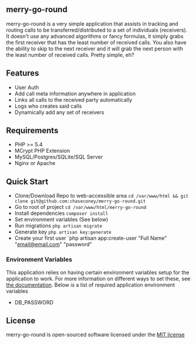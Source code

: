 
## merry-go-round

merry-go-round is a very simple application that assists in tracking and routing calls to be transferred/distributed to
a set of individuals (receivers). It doesn't use any advanced algorithms or fancy formulas, it simply grabs the first
receiver that has the least number of received calls. You also have the ability to skip to the next receiver and it
will grab the next person with the least number of received calls. Pretty simple, eh?

## Features

* User Auth
* Add call meta information anywhere in application
* Links all calls to the received party automatically
* Logs who creates said calls
* Dynamically add any set of receivers

## Requirements

* PHP >= 5.4
* MCrypt PHP Extension
* MySQL/Postgres/SQLite/SQL Server
* Nginx or Apache

## Quick Start

* Clone/Download Repo to web-accessible area `cd /var/www/html && git clone git@github.com:chaseconey/merry-go-round.git`
* Go to root of project `cd /var/www/html/merry-go-round`
* Install dependencies `composer install`
* Set environment variables (See below)
* Run migrations `php artisan migrate`
* Generate key `php artisan key:generate`
* Create your first user `php artisan app:create-user "Full Name" "email@email.com" "password"

### Environment Variables

This application relies on having certain environment variables setup for the application to work. For more information
on different ways to set these, see [the documentation](http://laravel.com/docs/4.2/configuration#protecting-sensitive-configuration).
Below is a list of required application environment variables

* DB_PASSWORD

## License

merry-go-round is open-sourced software licensed under the [MIT license](https://github.com/chaseconey/merry-go-round/blob/master/LICENSE)

